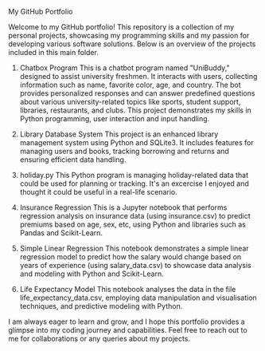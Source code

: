 My GitHub Portfolio

Welcome to my GitHub portfolio! This repository is a collection of my personal projects, showcasing my programming skills and my passion for developing various software solutions.
Below is an overview of the projects included in this main folder.

1. Chatbox Program
This is a chatbot program named "UniBuddy," designed to assist university freshmen. It interacts with users, collecting information such as name, favorite color, age, and country. The bot provides personalized responses and can answer predefined questions about various university-related topics like sports, student support, libraries, restaurants, and clubs. This project demonstrates my skills in Python programming, user interaction and input handling.

2. Library Database System
This project is an enhanced library management system using Python and SQLite3. It includes features for managing users and books, tracking borrowing and returns and ensuring efficient data handling.

3. holiday.py
This Python program is managing holiday-related data that could be used for planning or tracking. It's an excercise I enjoyed and thought it could be useful in a real-life scenario.

4. Insurance Regression
This is a Jupyter notebook that performs regression analysis on insurance data (using insurance.csv) to predict premiums based on age, sex, etc, using Python and libraries such as Pandas and Scikit-Learn.

5. Simple Linear Regression
This notebook demonstrates a simple linear regression model to predict how the salary would change based on years of experience (using salary_data.csv) to showcase data analysis and modeling with Python and Scikit-Learn.

6. Life Expectancy Model
This notebook analyses the data in the file life_expectancy_data.csv, employing data manipulation and visualisation techniques, and predictive modeling with Python. 

I am always eager to learn and grow, and I hope this portfolio provides a glimpse into my coding journey and capabilities.
Feel free to reach out to me for collaborations or any queries about my projects.
